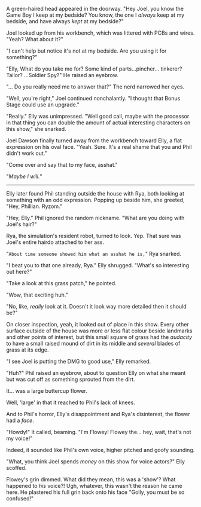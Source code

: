 A green-haired head appeared in the doorway. "Hey Joel, you know the Game Boy I keep at my bedside? You know, the one I *always* keep at my bedside, and have always *kept* at my bedside?"

Joel looked up from his workbench, which was littered with PCBs and wires. "Yeah? What about it?"

"I can't help but notice it's not at my bedside. Are you using it for something?"

"Elly, What do you take me for? Some kind of parts...pincher... tinkerer? Tailor? ...Soldier Spy?" He raised an eyebrow.

"... Do you really need me to answer that?" The nerd narrowed her eyes. 

"Well, you're right," Joel continued nonchalantly. "I thought that Bonus Stage could use an upgrade."

"Really." Elly was unimpressed. "Well good call, maybe with the processor in that thing you can double the amount of actual interesting characters on this show," she snarked.

Joel Dawson finally turned away from the workbench toward Elly, a flat expression on his oval face. "Yeah. Sure. It's a real shame that you and Phil didn't work out."

"Come over and say that to my face, asshat."

"*Maybe I will.*"

----

Elly later found Phil standing outside the house with Rya, both looking at something with an odd expression. Popping up beside him, she greeted, "Hey, Phillian. Ryzom."

"Hey, Elly." Phil ignored the random nickname. "What are you doing with Joel's hair?"

Rya, the simulation's resident robot, turned to look. Yep. That sure was Joel's entire hairdo attached to her ass.

"`About time someone showed him what an asshat he is,`" Rya snarked.

"I beat you to that one already, Rya." Elly shrugged. "What's so interesting out here?"

"Take a look at this grass patch," he pointed. 

"Wow, that exciting huh."

"No, like, *really* look at it. Doesn't it look way more detailed then it should be?"

On closer inspection, yeah, it looked out of place in this show. Every other surface outside of the house was more or less flat colour beside landmarks and other points of interest, but this small square of grass had the *audacity* to have a small raised mound of dirt in its middle and *several* blades of grass at its edge. 

"I see Joel is putting the DMG to good use," Elly remarked.

"Huh?" Phil raised an eyebrow, about to question Elly on what she meant but was cut off as something sprouted from the dirt. 

It... was a large buttercup flower.

Well, 'large' in that it reached to Phil's lack of knees.

And to Phil's horror, Elly's disappointment and Rya's disinterest, the flower had a *face*.

"Howdy!" It called, beaming. "I'm Flowey! Flowey the... hey, wait, that's not my voice!"

Indeed, it sounded like Phil's own voice, higher pitched and goofy sounding.

"What, you think Joel spends *money* on this show for voice actors?" Elly scoffed.

Flowey's grin dimmed. What did they mean, this was a 'show'? What happened to *his* voice?! Ugh, whatever, this wasn't the reason he came here. He plastered his full grin back onto his face "Golly, you must be so confused!"